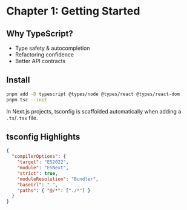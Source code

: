 # Chapter 1: Getting Started

## Why TypeScript?

- Type safety & autocompletion
- Refactoring confidence
- Better API contracts

## Install

```bash
pnpm add -D typescript @types/node @types/react @types/react-dom
pnpm tsc --init
```

In Next.js projects, tsconfig is scaffolded automatically when adding a `.ts`/`.tsx` file.

## tsconfig Highlights

```json
{
  "compilerOptions": {
    "target": "ES2022",
    "module": "ESNext",
    "strict": true,
    "moduleResolution": "Bundler",
    "baseUrl": ".",
    "paths": { "@/*": ["./*"] }
  }
}
```
